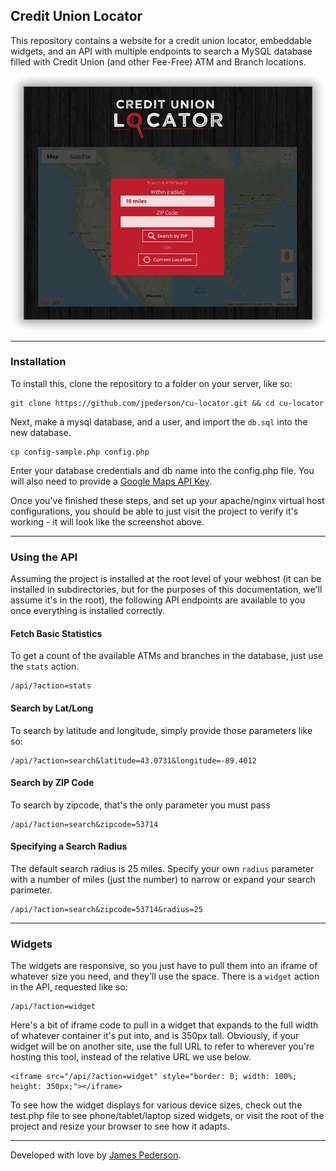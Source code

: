 ## Credit Union Locator

This repository contains a website for a credit union locator, embeddable widgets, and an API with multiple endpoints to search a MySQL database filled with Credit Union (and other Fee-Free) ATM and Branch locations.

![preview](preview.jpg)

*****

### Installation

To install this, clone the repository to a folder on your server, like so:

```shell
git clone https://github.com/jpederson/cu-locator.git && cd cu-locator
```

Next, make a mysql database, and a user, and import the `db.sql` into the new database. 

```shell
cp config-sample.php config.php
```

Enter your database credentials and db name into the config.php file. You will also need to provide a [Google Maps API Key](https://developers.google.com/maps/documentation/javascript/get-api-key).

Once you've finished these steps, and set up your apache/nginx virtual host configurations, you should be able to just visit the project to verify it's working - it will look like the screenshot above.

*****

### Using the API

Assuming the project is installed at the root level of your webhost (it can be installed in subdirectories, but for the purposes of this documentation, we'll assume it's in the root), the following API endpoints are available to you once everything is installed correctly.

#### Fetch Basic Statistics

To get a count of the available ATMs and branches in the database, just use the `stats` action.

```
/api/?action=stats
```

#### Search by Lat/Long

To search by latitude and longitude, simply provide those parameters like so:

```
/api/?action=search&latitude=43.0731&longitude=-89.4012
```

#### Search by ZIP Code

To search by zipcode, that's the only parameter you must pass

```
/api/?action=search&zipcode=53714
```

#### Specifying a Search Radius

The default search radius is 25 miles. Specify your own `radius` parameter with a number of miles (just the number) to narrow or expand your search parimeter.

```
/api/?action=search&zipcode=53714&radius=25
```

*****

### Widgets

The widgets are responsive, so you just have to pull them into an iframe of whatever size you need, and they'll use the space. There is a `widget` action in the API, requested like so:

```
/api/?action=widget
```

Here's a bit of iframe code to pull in a widget that expands to the full width of whatever container it's put into, and is 350px tall. Obviously, if your widget will be on another site, use the full URL to refer to wherever you're hosting this tool, instead of the relative URL we use below.

```
<iframe src="/api/?action=widget" style="border: 0; width: 100%; height: 350px;"></iframe>
```

To see how the widget displays for various device sizes, check out the test.php file to see phone/tablet/laptop sized widgets, or visit the root of the project and resize your browser to see how it adapts.

*****

Developed with love by [James Pederson](https://jpederson.com).